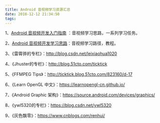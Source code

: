 ```yaml
---
title: Android 音视频学习资源汇总
date: 2018-12-12 21:34:50
tags:
---
```


1、[Android 音视频开发入门指南](http://blog.51cto.com/ticktick/1956269) ：音视频学习思路，一系列学习任务。

2、[Android 音视频开发学习思路](https://www.cnblogs.com/renhui/p/7452572.html)：音视频学习路径，教程。

3、《雷霄骅的专栏》：<http://blog.csdn.net/leixiaohua1020>

4、《Jhuster的专栏》：<http://blog.51cto.com/ticktick>

5、《FFMPEG Tips》：<http://ticktick.blog.51cto.com/823160/d-17>

6、《Learn OpenGL 中文》：<https://learnopengl-cn.github.io/>

7、《Android Graphic 架构》：<https://source.android.com/devices/graphics/>

8、《ywl5320的专栏》：<https://blog.csdn.net/ywl5320>

9、《灰色飘零》：https://www.cnblogs.com/renhui/


